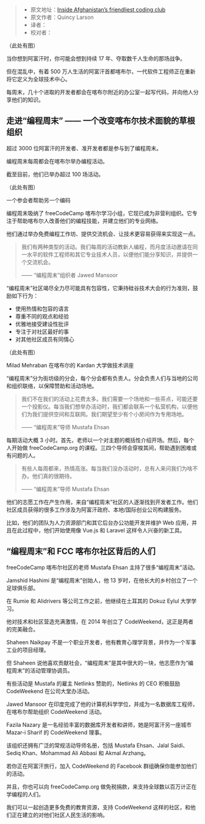 > -   原文地址：[Inside Afghanistan’s friendliest coding club](https://www.freecodecamp.org/news/inside-afghanistans-friendliest-coding-club-d553719579e/)
> -   原文作者：Quincy Larson
> -   译者：
> -   校对者：

（此处有图）

当你想到阿富汗时，你可能会想到持续 17 年、夺取数千人生命的那场战争。

但在混乱中，有着 500 万人生活的阿富汗首都喀布尔，一代软件工程师正在重新将它定义为全球技术中心。

每周末，几十个进取的开发者都会在喀布尔附近的办公室一起写代码，并向他人分享他们的知识。

## 走进“编程周末” —— 一个改变喀布尔技术面貌的草根组织

超过 3000 位阿富汗的开发者、准开发者都是参与到了编程周末。

编程周末每周都会在喀布尔举办编程活动。

截至目前，他们已举办超过 100 场活动。

（此处有图）

一个参会者帮助另一个编码

编程周末吸纳了 freeCodeCamp 喀布尔学习小组，它现已成为非营利组织。它专注于帮助喀布尔人改善他们的编程技能，并建立他们的专业网络。

他们通过举办免费编程工作坊、提供交流机会、让技术更容易获得来实现这一点。

> 我们有两种类型的活动。我们每周的活动教新人编程，而月度活动邀请在同一水平的软件工程师和其它专业技术人员，以便他们能分享知识，并提供一个交流机会。
>
> —— “编程周末”组织者 Jawed Mansoor

“编程周末”社区竭尽全力尽可能具有包容性，它秉持硅谷技术大会的行为准则，鼓励如下行为：

-   使用热情和包容的语言
-   尊重不同的观点和经验
-   优雅地接受建设性批评
-   专注于对社区最好的事
-   对其他社区成员有同情心

（此处有图）

Milad Mehraban 在喀布尔的 Kardan 大学做技术讲座

“编程周末”分为街坊级的分会，每个分会都有负责人。分会负责人们与当地的公司和组织联络，以保障赞助和活动场地。

> 我们不在我们的活动上花费太多。我们需要一个场地和一些茶点，可能还要一个投影仪。每当我们想举办活动时，我们都会联系一个私营机构，以便他们为我们提供空间和互联网。我们期望至少有个小房间作为专用场地。
>
> —— “编程周末”导师 Mustafa Ehsan

每期活动大概 3 小时。首先，老师以一个对主题的概括性介绍开场。然后，每个人开始做 freeCodeCamp.org 的课程。三四个导师会穿梭其间，帮助遇到困难或有问题的人。

> 有些人每周都来，热情高涨。每当我们没办活动时，总有人来问我们为啥不办。他们真的很期待。
>
> —— “编程周末”导师 Mustafa Ehsan

他们的志愿工作在产生作用，来自“编程周末”社区的人逐渐找到开发者工作。他们社区成员获得的很多工作涉及为阿富汗政府、本地/国际创业公司构建服务。

比如，他们的团队为人力资源部门和其它后台办公功能开发并维护 Web 应用，并且在此过程中，他们开始使用像 Vue.js 和 Laravel 这样令人兴奋的新工具。

## “编程周末”和 FCC 喀布尔社区背后的人们

freeCodeCamp 喀布尔社区的老师 Mustafa Ehsan 主持了很多“编程周末”活动。

Jamshid Hashimi 是“编程周末”创始人，他 13 岁时，在他长大的乡村创立了一个足球俱乐部。

在 Rumie 和 Alidrivers 等公司工作之前，他继续在土耳其的 Dokuz Eylul 大学学习。

他对技术和社区营造充满激情，在 2014 年创立了 CodeWeekend，这正是两者的完美融合。

Shaheen Naikpay 不是一个职业开发者，他有教育心理学背景，并作为一个军事工业的项目经理。

但 Shaheen 说他喜欢贡献社会，“编程周末”是其中很大的一块，他志愿作为“编程周末”的活动管理协调员。

有些活动是 Mustafa 的雇主 Netlinks 赞助的，Netlinks 的 CEO 积极鼓励 CodeWeekend 在公司大堂办活动。

Jawed Mansoor 在印度完成了他的计算机科学学位，并成为一名数据库工程师，在喀布尔帮助组织 CodeWeekend 活动。

Fazila Nazary 是一名经验丰富的数据库开发者和讲师，她是阿富汗另一座城市 Mazar-i Sharif 的 CodeWeekend 理事。

该组织还拥有广泛的常规活动导师名册，包括 Mustafa Ehsan、Jalal Saidi、Sediq Khan、Mohammad Ali Abbasi 和 Akmal Arzhang。

若你正在阿富汗旅行，加入 CodeWeekend 的 Facebook 群组确保你能参加他们的活动。

并且，你也可以向 freeCodeCamp.org 做免税捐款，来支持全球数以百万计正在学编程的人们。

我们可以一起创造更多免费的教育资源，支持 CodeWeekend 这样的社区，和他们正在建立的对他们社区人民生活的影响。
